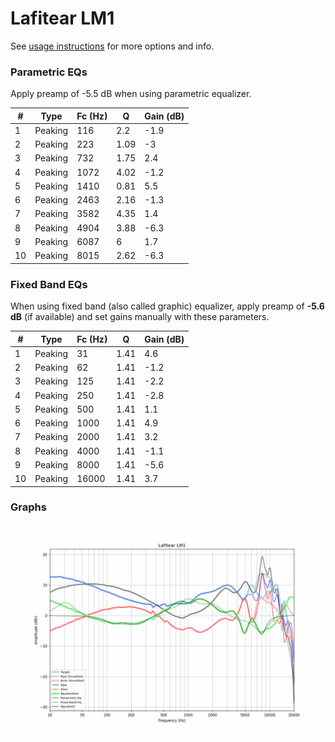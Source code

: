 # Lafitear LM1
See [usage instructions](https://github.com/jaakkopasanen/AutoEq#usage) for more options and info.

### Parametric EQs
Apply preamp of -5.5 dB when using parametric equalizer.

|   # | Type    |   Fc (Hz) |    Q |   Gain (dB) |
|-----|---------|-----------|------|-------------|
|   1 | Peaking |       116 | 2.2  |        -1.9 |
|   2 | Peaking |       223 | 1.09 |        -3   |
|   3 | Peaking |       732 | 1.75 |         2.4 |
|   4 | Peaking |      1072 | 4.02 |        -1.2 |
|   5 | Peaking |      1410 | 0.81 |         5.5 |
|   6 | Peaking |      2463 | 2.16 |        -1.3 |
|   7 | Peaking |      3582 | 4.35 |         1.4 |
|   8 | Peaking |      4904 | 3.88 |        -6.3 |
|   9 | Peaking |      6087 | 6    |         1.7 |
|  10 | Peaking |      8015 | 2.62 |        -6.3 |

### Fixed Band EQs
When using fixed band (also called graphic) equalizer, apply preamp of **-5.6 dB** (if available) and set gains manually with these parameters.

|   # | Type    |   Fc (Hz) |    Q |   Gain (dB) |
|-----|---------|-----------|------|-------------|
|   1 | Peaking |        31 | 1.41 |         4.6 |
|   2 | Peaking |        62 | 1.41 |        -1.2 |
|   3 | Peaking |       125 | 1.41 |        -2.2 |
|   4 | Peaking |       250 | 1.41 |        -2.8 |
|   5 | Peaking |       500 | 1.41 |         1.1 |
|   6 | Peaking |      1000 | 1.41 |         4.9 |
|   7 | Peaking |      2000 | 1.41 |         3.2 |
|   8 | Peaking |      4000 | 1.41 |        -1.1 |
|   9 | Peaking |      8000 | 1.41 |        -5.6 |
|  10 | Peaking |     16000 | 1.41 |         3.7 |

### Graphs
![](./Lafitear%20LM1.png)
